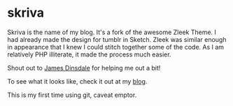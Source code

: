 skriva
======

Skriva is the name of my blog. It's a fork of the awesome Zleek Theme. I had already made the design for tumblr in Sketch. Zleek was similar enough in appearance that I knew I could stitch together some of the code. As I am relatively PHP illiterate, it made the process much easier.

Shout out to [James Dinsdale](http://www.molovo.co.uk/) for helping me out a bit!

To see what it looks like, check it out at my [blog](http://coletownsend.com/posts).

This is my first time using git, caveat emptor.

